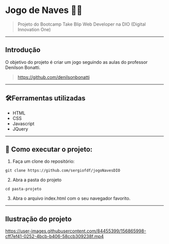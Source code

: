# Jogo de Naves 🚁🚛

 >Projeto do Bootcamp Take Blip Web Developer na DIO (Digital Innovation One)

---
## Introdução
O objetivo do projeto é criar um jogo seguindo as aulas do professor Denilson Bonatti.

> https://github.com/denilsonbonatti

---
## 🛠Ferramentas utilizadas 
- HTML
- CSS
- Javascript
- JQuery 

---
## 🚀 Como executar o projeto:
1. Faça um clone do repositório:

`git clone https://github.com/sergiofdf/jogoNavesDIO`

2. Abra a pasta do projeto

`cd pasta-projeto`

3. Abra o arquivo index.html com o seu navegador favorito.

--- 

## Ilustração do projeto
https://user-images.githubusercontent.com/84455399/156865998-cff7ef41-0252-4bcb-b406-58ccb309238f.mp4
